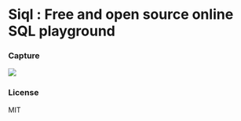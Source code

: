 # Siql : Free and open source online SQL playground

### Capture
![](https://i.ibb.co/mhbrhBy/siql.png)

### License
MIT